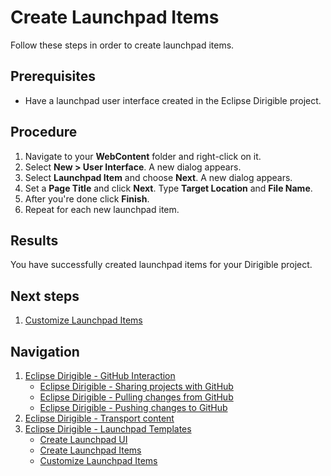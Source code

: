 # Create Launchpad Items
Follow these steps in order to create launchpad items.
## Prerequisites
* Have a launchpad user interface created in the Eclipse Dirigible project.
## Procedure
1. Navigate to your **WebContent** folder and right-click on it.
2. Select **New > User Interface**. A new dialog appears.
3. Select **Launchpad Item** and choose **Next**. A new dialog appears.
4. Set a **Page Title** and click **Next**. Type **Target Location** and **File Name**.
5. After you're done click **Finish**.
6. Repeat for each new launchpad item.
## Results
You have successfully created launchpad items for your Dirigible project.
## Next steps
1. [Customize Launchpad Items](Customize-Launchpad-Items.md)
## Navigation
1. [Eclipse Dirigible - GitHub Interaction](GitHub-Interaction.md)
    * [Eclipse Dirigible - Sharing projects with GitHub](GitHub-Sharing-Project.md)
    * [Eclipse Dirigible - Pulling changes from GitHub](GitHub-Pulling-Changes.md)
    * [Eclipse Dirigible - Pushing changes to GitHub](GitHub-Pushing-Changes.md)
2. [Eclipse Dirigible - Transport content](Transport-Content-in-Eclipse-Dirigible.md)
3. [Eclipse Dirigible - Launchpad Templates](Launchpad-Templates.md)
    * [Create Launchpad UI](Create-Launchpad-UI.md)
    * [Create Launchpad Items](Create-Launchpad-Items.md)
    * [Customize Launchpad Items](Customize-Launchpad-Items.md)
